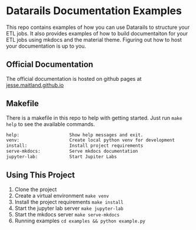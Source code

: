 # Datarails Documentation Examples

This repo contains examples of how you can use Datarails to structure your ETL jobs. It also provides examples of how to build documentaiton
for your ETL jobs using mkdocs and the material theme. Figuring out how to host your documentation is up to you.

## Official Documentation
The official documentation is hosted on github pages at [jesse.maitland.github.io](https://jessemaitland.github.io/datarails/)

## Makefile
There is a makefile in this repo to help with getting started. Just run `make help` to see the available commands.

```bash
help:                   Show help messages and exit.
venv:                   Create local python venv for development
install:                Install project requirements
serve-mkdocs:           Serve mkdocs documentation
jupyter-lab:            Start Jupiter Labs
```

## Using This Project

1. Clone the project
2. Create a virtual environment `make venv`
3. Install the project requirements `make install`
4. Start the jupyter lab server `make jupyter-lab`
5. Start the mkdocs server `make serve-mkdocs`
6. Running examples `cd examples && python example.py`
